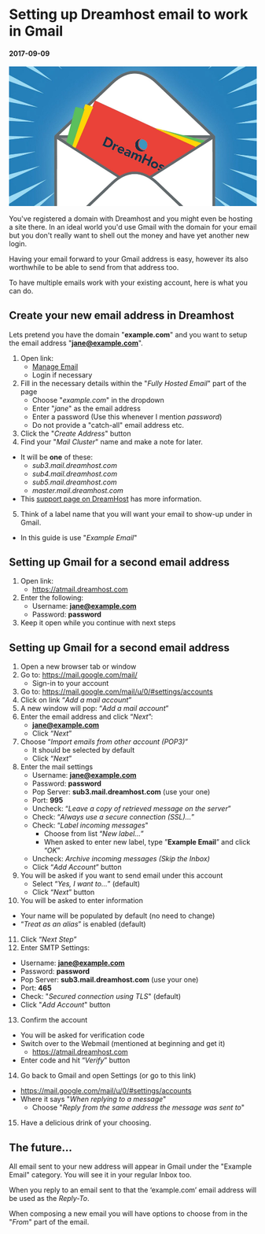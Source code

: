 # Setting up Dreamhost email to work in Gmail
#### 2017-09-09

![Featured:Illustration of letter with Dreamhost logo](/posts/media/dreamhost-gmail.jpg)

You've registered a domain with Dreamhost and you might even be hosting a site there.  In an ideal world you'd use Gmail with the domain for your email but you don't really want to shell out the money and have yet another new login.

Having your email forward to your Gmail address is easy, however its also worthwhile to be able to send from that address too. 

To have multiple emails work with your existing account, here is what you can do.

## Create your new email address in Dreamhost 

Lets pretend you have the domain "**example.com**" and you want to setup the email address "**jane@example.com**". 

1. Open link:
   * [Manage Email](https://panel.dreamhost.com/index.cgi?tree=mail.addresses&current_step=Index&next_step=New)
   * Login if necessary
2. Fill in the necessary details within the "*Fully Hosted Email*" part of the page
   * Choose "*example.com*" in the dropdown
   * Enter "*jane*" as the email address
   * Enter a password (Use this whenever I mention *password*)
   * Do not provide a "catch-all" email address etc.
3. Click the "*Create Address*" button
4. Find your "*Mail Cluster*" name and make a note for later.
  * It will be **one** of these:
    * *sub3.mail.dreamhost.com*
    * *sub4.mail.dreamhost.com*
    * *sub5.mail.dreamhost.com*
    * *master.mail.dreamhost.com*
  * This [support page on DreamHost](https://help.dreamhost.com/hc/en-us/articles/214918038#Server_names) has more information.
5. Think of a label name that you will want your email to show-up under in Gmail. 
  * In this guide is use "*Example Email*"

## Setting up Gmail for a second email address

1. Open link: 
   * https://atmail.dreamhost.com
2. Enter the following:
   * Username: **jane@example.com**
   * Password: **password**
3. Keep it open while you continue with next steps

## Setting up Gmail for a second email address

1. Open a new browser tab or window
2. Go to: https://mail.google.com/mail/
   * Sign-in to your account
3. Go to: https://mail.google.com/mail/u/0/#settings/accounts
4. Click on link “*Add a mail account*”
5. A new window will pop: “*Add a mail account*”
6. Enter the email address and click “*Next*”:
   * **jane@example.com**
   * Click “*Next*”
7. Choose “*Import emails from other account (POP3)*” 
   * It should be selected by default
   * Click “*Next*”
8. Enter the mail settings
   * Username: **jane@example.com**
   * Password: **password**
   * Pop Server: **sub3.mail.dreamhost.com** (use your one)
   * Port: **995**
   * Uncheck: “*Leave a copy of retrieved message on the server*”
   * Check: “*Always use a secure connection (SSL)…*”
   * Check: “*Label incoming messages*" 
     * Choose from list “*New label…*”
     * When asked to enter new label, type ”**Example Email**” and click “*OK*”
   * Uncheck: *Archive incoming messages (Skip the Inbox)*
   * Click “*Add Account*” button
9. You will be asked if you want to send email under this account
   * Select “*Yes, I want to…*” (default)
   * Click “*Next*” button
10. You will be asked to enter information
   * Your name will be populated by default (no need to change)
   * “*Treat as an alias*” is enabled (default)
11. Click “*Next Step*”
12. Enter SMTP Settings:
   * Username: **jane@example.com**
   * Password: **password**
   * Pop Server:  **sub3.mail.dreamhost.com** (use your one)
   * Port: **465**
   * Check: "*Secured connection using TLS*" (default)
   * Click "*Add Account*" button
13. Confirm the account
   * You will be asked for verification code
   * Switch over to the Webmail (mentioned at beginning and get it)
     * https://atmail.dreamhost.com
   * Enter code and hit “*Verify*” button
14. Go back to Gmail and open Settings (or go to this link)
   * https://mail.google.com/mail/u/0/#settings/accounts
   * Where it says "*When replying to a message*"
     * Choose "*Reply from the same address the message was sent to*"
15. Have a delicious drink of your choosing.

## The future…

All email sent to your new address will appear in Gmail under the "Example Email" category. You will see it in your regular Inbox too.

When you reply to an email sent to that the ‘example.com’ email address will be used as the *Reply-To*.

When composing a new email you will have options to choose from in the "*From*" part of the email.
